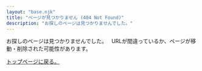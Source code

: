 ```yaml
---
layout: "base.njk"
title: "ページが見つかりません (404 Not Found)"
description: "お探しのページは見つかりませんでした。"
---
```


お探しのページは見つかりませんでした。  
URLが間違っているか、ページが移動・削除された可能性があります。  

[トップページに戻る。](/)